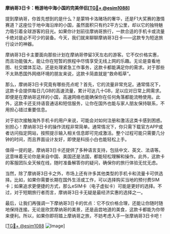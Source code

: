 **摩纳哥3日卡：畅游地中海小国的完美伴侣[[TG💪+ @esim1088](https://t.me/s/esim1088)]**

提到摩纳哥，你首先想到的是什么？是蒙特卡洛赌场的奢华，还是F1大奖赛的激情赛道？这座位于地中海沿岸的小国，虽然面积只有约2平方公里，却以它的独特魅力吸引着全球游客的目光。如果你计划前往摩纳哥旅行，一款合适的手机卡或流量卡绝对是必不可少的装备。今天，我们就来聊聊摩纳哥3日卡——这款专为短途旅行设计的神器。

摩纳哥3日卡主要面向那些计划在摩纳哥停留3天左右的游客。它不仅价格实惠，而且功能强大，能让你在短暂的旅程中尽情享受无线上网的乐趣。无论是查看地图、社交媒体互动，还是处理紧急工作事务，这款卡都能满足你的需求。对于那些不太熟悉国外网络环境的朋友来说，这款卡简直就是“救命稻草”。

那么，摩纳哥3日卡究竟有哪些亮点呢？首先，它的流量非常充足。通常情况下，这款卡会提供每日几GB的高速流量，累计可达几十GB，足以应对日常上网需求。即便是在摩纳哥这样的小国，高速网络也能确保你在任何角落都能流畅使用。此外，这款卡还支持语音通话和短信服务，让你在国外也能与家人朋友保持联系，不用担心错过重要信息。

对于初次接触海外手机卡的用户来说，可能会对如何注册和激活这类卡感到困惑。别担心！摩纳哥3日卡的操作流程非常简单。通常情况下，你只需下载官方APP或者访问指定网站，按照提示输入相关信息即可完成激活。整个过程可能只需要几分钟的时间，而且界面设计友好，即使是科技小白也能轻松上手。

值得一提的是，摩纳哥3日卡还提供了多种语言支持，包括中文、英文、法语等。这意味着无论你是来自中国、美国还是法国，都能轻松理解和操作。此外，这款卡的客服团队全天候在线，随时准备解答你的疑问，确保你的旅行体验无忧无虑。

当然，除了摩纳哥3日卡之外，市场上还有许多其他类型的手机卡和流量卡可供选择。比如，如果你需要长期在国外生活或工作，可以选择购买当地的预付费SIM卡；如果追求更便捷的方式，那么eSIM卡（电子虚拟卡）可能是更好的选择。不过，对于短期旅行者而言，摩纳哥3日卡无疑是最经济实惠的选择之一。

最后，让我们再强调一下摩纳哥3日卡的优点：它不仅价格合理，还能让你随时随地保持连接。无论是欣赏摩纳哥的美景，还是品尝地道的美食，这款卡都能为你带来便利。所以，如果你即将踏上摩纳哥之旅，不妨考虑入手一张摩纳哥3日卡吧！

[[TG💪+ @esim1088](https://t.me/s/esim1088) ![Image](https://i.postimg.cc/4NQfJmqS/Snipaste-2025-05-13-00-14-12.png)]